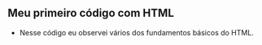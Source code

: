 ## Meu primeiro código com HTML
 - Nesse código eu observei vários dos fundamentos básicos do HTML.


